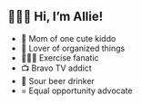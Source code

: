 ## 🙋🏻‍♀️  Hi, I’m Allie!
- 👶 Mom of one cute kiddo
- 🧹 Lover of organized things
- 🏋🏻‍♀️ Exercise fanatic
- 📺 Bravo TV addict 
- 🍺 Sour beer drinker
- = Equal opportunity advocate
